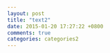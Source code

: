 ```yaml
---
layout: post
title: "text2"
date: 2015-01-20 17:27:22 +0800
comments: true
categories: categories2
---
```

